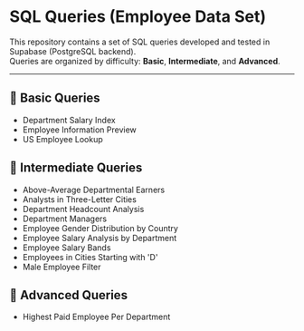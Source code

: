 # SQL Queries (Employee Data Set)

This repository contains a set of SQL queries developed and tested in Supabase (PostgreSQL backend).  
Queries are organized by difficulty: **Basic**, **Intermediate**, and **Advanced**.

---

## 📂 Basic Queries
- Department Salary Index
- Employee Information Preview
- US Employee Lookup

## 📂 Intermediate Queries
- Above-Average Departmental Earners
- Analysts in Three-Letter Cities
- Department Headcount Analysis
- Department Managers
- Employee Gender Distribution by Country
- Employee Salary Analysis by Department
- Employee Salary Bands
- Employees in Cities Starting with 'D'
- Male Employee Filter

## 📂 Advanced Queries
- Highest Paid Employee Per Department

